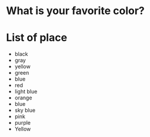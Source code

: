 # What is your favorite color?

# List of place
- black
- gray
- yellow
- green
- blue
- red
- light blue
- orange
- blue
- sky blue
- pink
- purple
- Yellow

